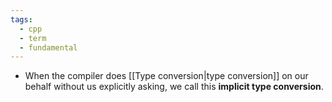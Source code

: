 ```yaml
---
tags:
  - cpp
  - term
  - fundamental
---
```


- When the compiler does [[Type conversion|type conversion]] on our behalf without us explicitly asking, we call this **implicit type conversion**.
